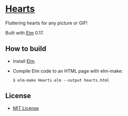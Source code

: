 [Hearts](http://serebryakov.info/hearts/)
=========================================
Fluttering hearts for any picture or GIF!

Built with [Elm](http://elm-lang.org/) 0.17.

How to build
------------
- Install [Elm](http://elm-lang.org/install).

- Compile Elm code to an HTML page with elm-make:
  ```
  $ elm-make Hearts.elm --output hearts.html
  ```

License
-------
- [MIT License](http://opensource.org/licenses/mit-license.php)
